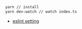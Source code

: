 ```bash
yarn // install
yarn dev:watch // watch index.ts
```


- [eslint setting](https://www.npmjs.com/package/eslint-config-airbnb-typescript)
